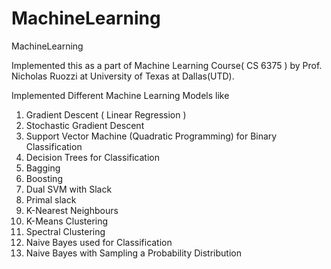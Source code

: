 # MachineLearning
MachineLearning

Implemented this as a part of Machine Learning Course( CS 6375 ) by  Prof. Nicholas Ruozzi at University of Texas at Dallas(UTD).

Implemented Different Machine Learning Models like

1) Gradient Descent ( Linear Regression )
2) Stochastic Gradient Descent
3) Support Vector Machine (Quadratic Programming) for Binary Classification
4) Decision Trees for Classification
5) Bagging
6) Boosting
7) Dual SVM with Slack
8) Primal slack
9) K-Nearest Neighbours
10) K-Means Clustering
11) Spectral Clustering
12) Naive Bayes used for Classification
13) Naive Bayes with Sampling a Probability Distribution

